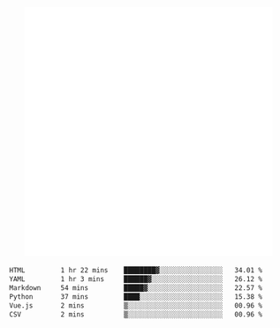 <div align="center">
    <a href="https://konst.fish">
        <img src="https://raw.githubusercontent.com/konstfish/konstfish/master/fish.svg" alt="Logo" width="450"/>
    </a>
</div>

<!--START_SECTION:waka-->

```text
HTML         1 hr 22 mins    ████████▓░░░░░░░░░░░░░░░░   34.01 %
YAML         1 hr 3 mins     ██████▓░░░░░░░░░░░░░░░░░░   26.12 %
Markdown     54 mins         █████▓░░░░░░░░░░░░░░░░░░░   22.57 %
Python       37 mins         ████░░░░░░░░░░░░░░░░░░░░░   15.38 %
Vue.js       2 mins          ▒░░░░░░░░░░░░░░░░░░░░░░░░   00.96 %
CSV          2 mins          ▒░░░░░░░░░░░░░░░░░░░░░░░░   00.96 %
```

<!--END_SECTION:waka-->
